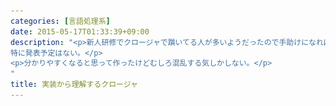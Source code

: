 ```yaml
---
categories: [言語処理系]
date: 2015-05-17T01:33:39+09:00
description: "<p>新人研修でクロージャで躓いてる人が多いようだったので手助けになればと思って作ったもの。
特に発表予定はない。</p>
<p>分かりやすくなると思って作ったけどむしろ混乱する気しかしない。</p>
"
title: 実装から理解するクロージャ
---
```


<section data-markdown
    data-separator="\n\n"
    data-vertical="\n\n"
    data-notes="^Note:">
<script type="text/template">
# 実装から理解するクロージャ
----------------------

<!-- .slide: class="center" -->

# About Me
---------
![κeenのアイコン](/images/icon.png) <!-- .element: style="position:absolute;right:0;z-index:-1" -->

 + κeen
 + [@blackenedgold](https://twitter.com/blackenedgold)
 + Github: [KeenS](https://github.com/KeenS)
 + 渋谷のエンジニア
 + Lisp, ML, Shell Scriptあたりを書きます


# クロージャとは？
-----------------

* 日本語にすると（関数）閉包
* 関数が外側のローカル変数を補足する
* 補足されたローカル変数は無限の生存期間を持つ
  + ローカル変数は本来スコープを抜けると生存期間が終わる
  + 言い換えるとグローバル変数みたいになる
  + でもあくまでスコープはローカル

# コード例
---------

```js
function genpower(n){
    var x = 1;
    return function(){
        x *= n;
        return x;
    };
}
var p = genpower(2);
```

# コード例
----------

```js
p()  // => 2
p()  // => 4
p()  // => 8
x * 2 // x is not defined
```


# コード例
----------

* `p`が`n`と`x`を補足しているので関数を抜けた後も`x`と`n`は使える。
  + 関数の仮引数もローカル変数。
* でもローカル変数なので外からは見えない。



```
+-----------------------+
| function genpower(n){ |
|   var x = 1;          |
| ...   ^               |
| }     |               |
+-----------------------+
        |
 +------+
 |
+-------------+
||function(){ |
|+-- x *= n;  |
|   return x; |
| };          |
+-------------+
```



# コード例2
----------

```js
function incdec(){
    var x = 0;
    return [function(){ return ++x;},
            function(){ return --x;}];
}
var fs = incdec();
var inc = fs[0];
var dec = fs[1];
```

# コード例2
----------

```js
inc() // => 1
inc() // => 2
dec() // => 1
inc() // => 2
```

# コード例2
----------

* 同じタイミングで作られたクロージャ群は捕捉変数を共有する



```
+--------------------+
| function incdec(){ |
|   var x = 0;       |
|   ... ^            |
| }     |            |
+--------------------+
        +--------------+----+
                       |    |
+----------------------|---+|
| function(){ return ++x;} ||
+--------------------------+|
                       +----+
+----------------------|---+
| function(){ return --x;} |
+--------------------------+
```

# コード例3
----------

```js
function genpower(n){
    var x = 1;
    return function(){
        x *= n;
        return x;
    };
}
var p1 = genpower(2);
var p2 = genpower(2);
```

# コード例3
----------

```js
p1()  // => 2
p1()  // => 4
p2()  // => 2
p2()  // => 4
```

# コード例3
----------

* 逆に、同じ関数から生まれても違うタイミングなら共有しない。


```
+-----------------------+ +-----------------------+
| function genpower(n){ | | function genpower(n){ |
|   var x = 1;          | |   var x = 1;          |
| ...   ^               | | ...   ^               |
| }     |               | | }     |               |
+-----------------------+ +-----------------------+
        |                         |
 +------+                  +------+
 |                         |
+-------------+           +-------------+
||function(){ |           ||function(){ |
|+-- x *= n;  |           |+-- x *= n;  |
|   return x; |           |   return x; |
| };          |           | };          |
+-------------+           +-------------+

```

# 実装方法
----------

* ここでは複数ある実装方法のうちの1つを紹介する。
* 言語はVM型のインタプリタ（大抵のインタプリタの実装に同じ）を仮定する


# 用語整理
----------
* `outer`から見たら`x`は捕捉(Captured)変数
  + `inner`から捕捉されてるから
* `inner`から見たら`x`は自由(Free)変数
  + `inner`からしたら`x`は知らない子だから

```js
function outer(x) {
    function inner(y){
        return x * y;
    }
}
```


# 実装概要
----------

* **クロージャとは捕捉変数の集まり**
  + つまり、捕捉した側ではなくされた側が作る
  + 捕捉した側は作られたものを参照するだけ

# 変数の話
---------

* グローバル変数はヒープ領域に置かれる
  + グローバル DB（大抵巨大なハッシュテーブル）に登録される
* ローカル変数はコールスタックに置かれる
  + 配列が作られ、インデックスでアクセスされる感じ。
  + ローカル変数の数は関数定義時に決定するので配列で管理出来る
  + 関数の実引数も同じように置かれる

# 捕捉変数の話
-------------

* 捕捉変数はヒープ領域に置かれる
  + 簡単には小さなハッシュテーブルに登録される
    - つまり、グローバル変数と同じ
    - 捕捉変数も関数定義時に決定するので配列でも管理出来る
  + ハッシュテーブル/配列はクロージャ毎に作られる

※ [本気出した実装](http://practical-scheme.net/docs/stack-j.html)だとコールスタックでどうにかすることもある

```js
var g = 1;
function sample(a) {
    var l = 2;
    var c = 3;
    return function(){ return c;};
}
```

<!-- .slide: class="center" -->



```
| ....          |
|---------------|
| args[0] = _   | a
|---------------| 
| locals[0] = 1 | var l
|---------------|--コールスタック↑--
| ....          |
| ....          |
|---------------|--ヒープ領域↓--
| caps[c] = 3   | var c = 3
|---------------|
| global[g] = 1 | var g = 1
| global[_] = _ |
| ....          |
| ....          |

```

```js
function incdec(){
    var x = 0;
    return [function(){ return ++x;},
            function(){ return --x;}];
}
var fs = incdec();
var inc = fs[0];
var dec = fs[1];
```

```
| ....          |
|---------------|--ヒープ領域↓--
| caps[x] = 0 <-++------------------------+
|---------------|| +----------------------|---+
| global[_] = _ || | function(){ return ++x;} |
| ....          || +--------------------------+
| ....          |+------------------------+
| ....          |  +----------------------|---+
| ....          |  | function(){ return --x;} |
| ....          |  +--------------------------+
| ....          |
| ....          |
| ....          |

```

```js
function genpower(n){
    var x = 1;
    return function(){
        x *= n;
        return x;
    };
}
var p1 = genpower(2);
var p2 = genpower(2);
```

AA略

```
| ....          |
|---------------|--ヒープ領域↓--
| caps[x] = 0 <-+-|p1|
|---------------|
| caps[x] = 0 <-+-|p2|
|---------------|
| global[_] = _ |
| ....          |
| ....          |

```


# 捕捉変数の実装
-----------------

* クロージャ毎にcapturedが作られる
* capturedとlocalはソース上の見た目は似ているが実装は大きく異なる
  + 多分この所為で分かりづらい
* グローバルアクセス出来ないだけでグローバル変数に似ている

# まとまってないけどまとめ
-------------------------

* クロージャについて説明した
* クロージャの正体は捕捉変数の集まり
* 捕捉変数はヒープ領域に置かれるローカルスコープな変数

※あくまで実装の1例です

</script>
</section>
